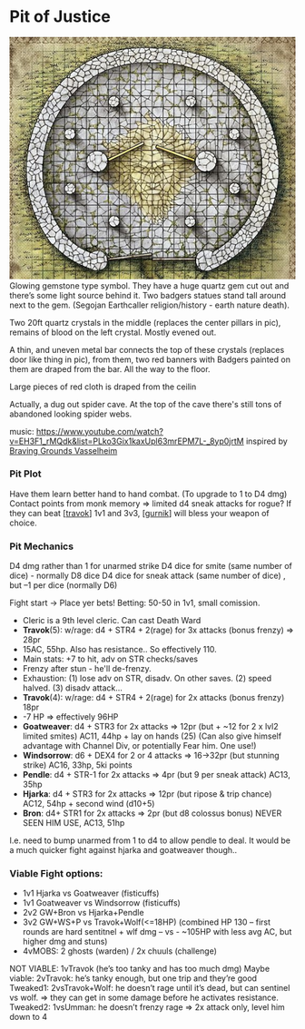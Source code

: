# Pit of Justice
![](blingdenstone-pit.png)
Glowing gemstone type symbol. They have a huge quartz gem cut out and there’s some light source behind it. Two badgers statues stand tall around next to the gem. (Segojan Earthcaller religion/history - earth nature death).

Two 20ft quartz crystals in the middle (replaces the center pillars in pic), remains of blood on the left crystal. Mostly evened out.

A thin, and uneven metal bar connects the top of these crystals (replaces door like thing in pic), from them, two red banners with Badgers painted on them are draped from the bar. All the way to the floor.

Large pieces of red cloth is draped from the ceilin

Actually, a dug out spider cave. At the top of the cave there's still tons of abandoned looking spider webs.

music: https://www.youtube.com/watch?v=EH3F1_rMQdk&list=PLko3Gix1kaxUpl63mrEPM7L-_8yp0jrtM
inspired by [Braving Grounds Vasselheim](http://criticalrole.wikia.com/wiki/The_Stormlord)

### Pit Plot
Have them learn better hand to hand combat. (To upgrade to 1 to D4 dmg)
Contact points from monk memory => limited d4 sneak attacks for rogue?
If they can beat [[travok]] 1v1 and 3v3, [[gurnik]] will bless your weapon of choice.

### Pit Mechanics
D4 dmg rather than 1 for unarmed strike
D4 dice for smite (same number of dice) - normally D8 dice
D4 dice for sneak attack (same number of dice) , but –1 per dice (normally D6)

Fight start -> Place yer bets!
Betting: 50-50 in 1v1, small comission.

- Cleric is a 9th level cleric. Can cast Death Ward
- **Travok**(5): w/rage: d4 + STR4 + 2(rage) for 3x attacks (bonus frenzy) => 28pr
- 15AC, 55hp. Also has resistance.. So effectively 110.
- Main stats: +7 to hit, adv on STR checks/saves
- Frenzy after stun - he'll de-frenzy.
- Exhaustion: (1) lose adv on STR, disadv. On other saves. (2) speed halved. (3) disadv attack...
- **Travok**(4): w/rage: d4 + STR4 + 2(rage) for 2x attacks (bonus frenzy) 18pr
- -7 HP => effectively 96HP
- **Goatweaver**: d4 + STR3  for 2x attacks => 12pr (but + ~12 for 2 x lvl2 limited smites) AC11, 44hp + lay on hands (25) (Can also give himself advantage with Channel Div, or potentially Fear him. One use!)
- **Windsorrow**: d6 + DEX4 for 2 or 4 attacks => 16->32pr (but stunning strike) AC16, 33hp, 5ki points
- **Pendle**: d4 + STR-1 for 2x attacks => 4pr (but 9 per sneak attack) AC13, 35hp
- **Hjarka**: d4 + STR3 for 2x attacks => 12pr (but ripose & trip chance) AC12, 54hp + second wind (d10+5)
- **Bron**: d4+ STR1 for 2x attacks => 2pr (but d8 colossus bonus) NEVER SEEN HIM USE, AC13, 51hp

I.e. need to bump unarmed from 1 to d4 to allow pendle to deal.
It would be a much quicker fight against hjarka and goatweaver though..

### Viable Fight options:
- 1v1 Hjarka vs Goatweaver (fisticuffs)
- 1v1 Goatweaver vs Windsorrow (fisticuffs)
- 2v2 GW+Bron vs Hjarka+Pendle
- 3v2 GW+WS+P vs Travok+Wolf(<=18HP) (combined HP 130 – first rounds are hard sentitnel + wlf dmg – vs - ~105HP with less avg AC, but higher dmg and stuns)
- 4vMOBS: 2 ghosts (warden) / 2x chuuls (challenge)

NOT VIABLE: 1vTravok (he’s too tanky and has too much dmg)
Maybe viable: 2vTravok: he’s tanky enough, but one trip and they’re good
Tweaked1: 2vsTravok+Wolf: he doesn’t rage until it’s dead, but can sentinel vs wolf.
=> they can get in some damage before he activates resistance.
Tweaked2: 1vsUmman: he doesn’t frenzy rage => 2x attack only, level him down to 4

[//begin]: # "Autogenerated link references for markdown compatibility"
[travok]: ../npcs/travok "Travok"
[gurnik]: ../npcs/gurnik "Gurnik"
[//end]: # "Autogenerated link references"

